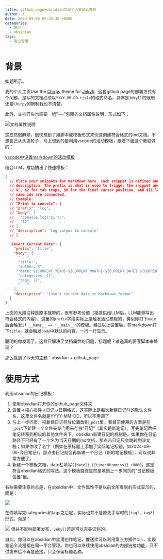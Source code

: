 ```yaml
---
title: github_page+obsidian实现个人笔记云管理
author: X
date: 2024-09-06 09:30:30 +0800
categories:
  - 磨刀
  - obsidian
tags:
  - 笔记管理
---
```

# 背景
如题所示。

我的个人主页Use the [Chirpy](https://github.com/cotes2020/jekyll-theme-chirpy) theme for [Jekyll](https://jekyllrb.com/)，这套github page的部署方式有个问题，是写的文档必须以`YYYY-MM-DD-title`的格式命名，具体是`Jekyll`的限制还是`Chirpy`的限制我也不清楚。

此外，文档开头也需要一组"---"包围的文档属性说明，形式如下：

![文档属性说明](../../assets/img/Dingtalk_20240906094335.jpg)

这显然很麻烦，很快想到了用脚本或模板形式来快速创建符合格式的md文档。不想自己从头造轮子，马上想到的是利用vscode的活动模板，跟着下面这个教程做的：

[vscode中设置markdown的活动模板](https://blog.csdn.net/qq_45522541/article/details/114033756)

结合LLM，成功搞出了快速模板：

```json
{
  // Place your snippets for markdown here. Each snippet is defined under a snippet name and has a prefix, body and
  // description. The prefix is what is used to trigger the snippet and the body will be expanded and inserted. Possible variables are:
  // $1, $2 for tab stops, $0 for the final cursor position, and ${1:label}, ${2:another} for placeholders. Placeholders with the
  // same ids are connected.
  // Example:
  // "Print to console": {
  // "prefix": "log",
  // "body": [
  //   "console.log('$1');",
  //   "$2"
  // ],
  // "description": "Log output to console"
  // }

  "Insert Current Date": {
    "prefix": "title",
    "body": [
      "---",
      "title:",
      "author: X",
      "date: ${CURRENT_YEAR}-${CURRENT_MONTH}-${CURRENT_DATE} ${CURRENT_HOUR}:${CURRENT_MINUTE}:${CURRENT_SECOND} +0800",
      "categories: []",
      "tags: []",
      "---"
    ],
    "description": "Insert current date in Markdown format"
  }
}
```

上面的大段注释是原本就带的，很有参考价值（指提供给LLM后，LLM能够写出符合格式的内容），这里的`prefix`字段实际上是触发活动模板的，类似你打下`main`后会触发`if __name__ == '__main__'`的模板。经过以上设置后，在markdown打下`title`，就会触发`body`中默认的内容，一行一行显示。

聪明的你发现了，这样只解决了文档属性的问题，标题呢？难道真的要写脚本来处理？

那么就到了今天的主题：obsidian + github_page

# 使用方式

利用obsidian的日记模板：

1. 使用obsidian打开你的github_page文件夹
2. 设置->核心插件->日记->日期格式，这实际上是每次新建日记时的默认文件名，这里文件名就是YYYY-MM-DD，所以不用调了
3. 与上一步同页，把新建日记存放位置改到`_post`里。我目前使用的方案是在`_post`下新建一个文件夹专门用来存放“日记”（其实是新笔记），写完笔记后把笔记转移到相应的其他文件夹下。obsidian新建日记的机制是，如果你在日记路径下已经有了一个名为当天日期的md文档，那点击日记只会跳转到该文档；如果你改了名字（例如在原标题上添加了实际笔记标题，如2024-09-06-今日笔记），那点击日记就会再新建一个日记（新的笔记模板），可以说非常方便了。
4. 新建一个模板文档，date栏填写`{{date}} {{time:HH:mm:ss}} +0800`，这是符合obsidian格式的写法。这个模板路径显然是填到上一步同页的“日记模板位置”里。

有些需要注意的点是，在obsidian中，文件属性不是以前文所看到的形式显示的，而是：

![](../../assets/img/Dingtalk_20240906103403.jpg)

在你填写完categories和tags之后呢，实际也并不是原先手写时的`[tag1, tag2]`形式，而是：

![](../../assets/img/Dingtalk_20240906103705.jpg)
但并不影响部署发布，`Jekyll`还是可以完美识别的。

自此，你可以在obsidian中丝滑创作笔记，推送库可以利用第三方插件`Git`，实现笔记全流程都在同一平台管理。你也可以继续使用obsidian的内部链接功能，只不过发布后不再是链接，只会保留标题名称。